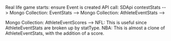 Real life game starts: 
ensure Event is created
API call: SDApi contestStats -->
Mongo Collection: EventStats -->
Mongo Collection: AthleteEventStats -->

Mongo Collection: AthleteEventScores --> 
  NFL: This is useful since AthleteEventStats are broken up by statType. 
  NBA: This is almost a clone of AthleteEventStats, with the addition of a score.